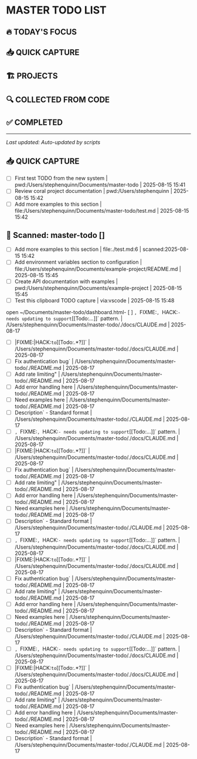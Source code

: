 # MASTER TODO LIST

## 🔥 TODAY'S FOCUS

## 📥 QUICK CAPTURE
<!-- All quick todos land here first -->

## 🏗️ PROJECTS
<!-- Organized by project -->

## 🔍 COLLECTED FROM CODE
<!-- Auto-scanned TODO comments -->

## ✅ COMPLETED
<!-- Archived completed items -->

---
*Last updated: Auto-updated by scripts*

## 📥 QUICK CAPTURE
- [ ] First test TODO from the new system | pwd:/Users/stephenquinn/Documents/master-todo | 2025-08-15 15:41
- [ ] Review coral project documentation | pwd:/Users/stephenquinn | 2025-08-15 15:42
- [ ] Add more examples to this section | file:/Users/stephenquinn/Documents/master-todo/test.md | 2025-08-15 15:42

## 📂 Scanned: master-todo []

- [ ] Add more examples to this section | file:./test.md:6 | scanned:2025-08-15 15:42
- [ ] Add environment variables section to configuration | file:/Users/stephenquinn/Documents/example-project/README.md | 2025-08-15 15:45
- [ ] Create API documentation with examples | pwd:/Users/stephenquinn/Documents/example-project | 2025-08-15 15:45
- [ ] Test this clipboard TODO capture | via:vscode | 2025-08-15 15:48

open ~/Documents/master-todo/dashboard.html- [ ] `, `FIXME:`, `HACK:` - needs updating to support `[[Todo:...]]` pattern. | /Users/stephenquinn/Documents/master-todo/./docs/CLAUDE.md | 2025-08-17
- [ ] |FIXME:|HACK:` to `[[Todo:.*?]]` | /Users/stephenquinn/Documents/master-todo/./docs/CLAUDE.md | 2025-08-17
- [ ] Fix authentication bug` | /Users/stephenquinn/Documents/master-todo/./README.md | 2025-08-17
- [ ] Add rate limiting" | /Users/stephenquinn/Documents/master-todo/./README.md | 2025-08-17
- [ ] Add error handling here | /Users/stephenquinn/Documents/master-todo/./README.md | 2025-08-17
- [ ] Need examples here | /Users/stephenquinn/Documents/master-todo/./README.md | 2025-08-17
- [ ] Description` - Standard format | /Users/stephenquinn/Documents/master-todo/./CLAUDE.md | 2025-08-17
- [ ] `, `FIXME:`, `HACK:` - needs updating to support `[[Todo:...]]` pattern. | /Users/stephenquinn/Documents/master-todo/./docs/CLAUDE.md | 2025-08-17
- [ ] |FIXME:|HACK:` to `[[Todo:.*?]]` | /Users/stephenquinn/Documents/master-todo/./docs/CLAUDE.md | 2025-08-17
- [ ] Fix authentication bug` | /Users/stephenquinn/Documents/master-todo/./README.md | 2025-08-17
- [ ] Add rate limiting" | /Users/stephenquinn/Documents/master-todo/./README.md | 2025-08-17
- [ ] Add error handling here | /Users/stephenquinn/Documents/master-todo/./README.md | 2025-08-17
- [ ] Need examples here | /Users/stephenquinn/Documents/master-todo/./README.md | 2025-08-17
- [ ] Description` - Standard format | /Users/stephenquinn/Documents/master-todo/./CLAUDE.md | 2025-08-17
- [ ] `, `FIXME:`, `HACK:` - needs updating to support `[[Todo:...]]` pattern. | /Users/stephenquinn/Documents/master-todo/./docs/CLAUDE.md | 2025-08-17
- [ ] |FIXME:|HACK:` to `[[Todo:.*?]]` | /Users/stephenquinn/Documents/master-todo/./docs/CLAUDE.md | 2025-08-17
- [ ] Fix authentication bug` | /Users/stephenquinn/Documents/master-todo/./README.md | 2025-08-17
- [ ] Add rate limiting" | /Users/stephenquinn/Documents/master-todo/./README.md | 2025-08-17
- [ ] Add error handling here | /Users/stephenquinn/Documents/master-todo/./README.md | 2025-08-17
- [ ] Need examples here | /Users/stephenquinn/Documents/master-todo/./README.md | 2025-08-17
- [ ] Description` - Standard format | /Users/stephenquinn/Documents/master-todo/./CLAUDE.md | 2025-08-17
- [ ] `, `FIXME:`, `HACK:` - needs updating to support `[[Todo:...]]` pattern. | /Users/stephenquinn/Documents/master-todo/./docs/CLAUDE.md | 2025-08-17
- [ ] |FIXME:|HACK:` to `[[Todo:.*?]]` | /Users/stephenquinn/Documents/master-todo/./docs/CLAUDE.md | 2025-08-17
- [ ] Fix authentication bug` | /Users/stephenquinn/Documents/master-todo/./README.md | 2025-08-17
- [ ] Add rate limiting" | /Users/stephenquinn/Documents/master-todo/./README.md | 2025-08-17
- [ ] Add error handling here | /Users/stephenquinn/Documents/master-todo/./README.md | 2025-08-17
- [ ] Need examples here | /Users/stephenquinn/Documents/master-todo/./README.md | 2025-08-17
- [ ] Description` - Standard format | /Users/stephenquinn/Documents/master-todo/./CLAUDE.md | 2025-08-17
